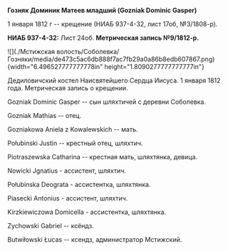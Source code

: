 **Гозняк Доминик Матеев младший (Gozniak Dominic Gasper)**

1 января 1812 г -- крещение (НИАБ 937-4-32, лист 17об, №3/1808-р).

**НИАБ 937-4-32:** Лист 24об. **Метрическая запись №9/1812-р.**

![](./Мстижская волость/Соболевка/Гозняки/media/de473c5ac6db888f7ac7fb29a0a86b8edb607867.png){width="6.496527777777778in"
height="1.8090277777777777in"}

Дедиловичский костел Наисвятейшего Сердца Иисуса. 1 января 1812 года.
Метрическая запись о крещении.

Gozniak Dominic Gasper -- сын шляхтичей с деревни Соболевка.

Gozniak Mathias -- отец.

Gozniakowa Aniela z Kowalewskich -- мать.

Połubinski Justin -- крестный отец, шляхтич.

Piotraszewska Catharina -- крестная мать, шляхтянка, девица.

Nowicki Jgnatius - ассистент, шляхтич.

Połubinska Deograta - ассистентка, шляхтянка.

Piasecki Antonius - ассистент, шляхтич.

Kirzkiewiczowa Domicella - ассистентка, шляхтянка.

Zychowski Gabriel -- ксёндз.

Butwiłowski Łucas -- ксендз, администратор Мстижский.
